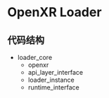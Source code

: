 # OpenXR Loader

## 代码结构

- loader_core
  - openxr
  - api_layer_interface
  - loader_instance
  - runtime_interface